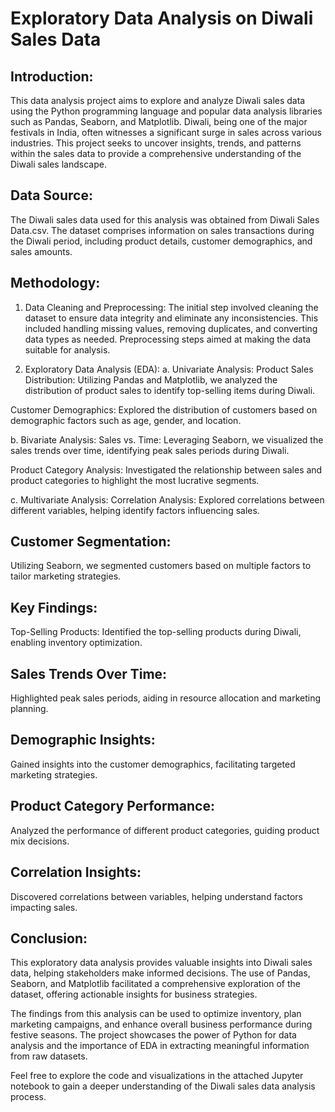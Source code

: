 # Exploratory Data Analysis on Diwali Sales Data

## Introduction:
This data analysis project aims to explore and analyze Diwali sales data using the Python programming language and popular data analysis libraries such as Pandas, Seaborn, and Matplotlib. Diwali, being one of the major festivals in India, often witnesses a significant surge in sales across various industries. This project seeks to uncover insights, trends, and patterns within the sales data to provide a comprehensive understanding of the Diwali sales landscape.

## Data Source:
The Diwali sales data used for this analysis was obtained from Diwali Sales Data.csv. The dataset comprises information on sales transactions during the Diwali period, including product details, customer demographics, and sales amounts.

## Methodology:

1. Data Cleaning and Preprocessing:
The initial step involved cleaning the dataset to ensure data integrity and eliminate any inconsistencies. This included handling missing values, removing duplicates, and converting data types as needed. Preprocessing steps aimed at making the data suitable for analysis.

2. Exploratory Data Analysis (EDA):
a. Univariate Analysis:
Product Sales Distribution:
Utilizing Pandas and Matplotlib, we analyzed the distribution of product sales to identify top-selling items during Diwali.

Customer Demographics:
Explored the distribution of customers based on demographic factors such as age, gender, and location.

b. Bivariate Analysis:
Sales vs. Time:
Leveraging Seaborn, we visualized the sales trends over time, identifying peak sales periods during Diwali.

Product Category Analysis:
Investigated the relationship between sales and product categories to highlight the most lucrative segments.

c. Multivariate Analysis:
Correlation Analysis:
Explored correlations between different variables, helping identify factors influencing sales.

## Customer Segmentation:
Utilizing Seaborn, we segmented customers based on multiple factors to tailor marketing strategies.

## Key Findings:
Top-Selling Products:
Identified the top-selling products during Diwali, enabling inventory optimization.

## Sales Trends Over Time:
Highlighted peak sales periods, aiding in resource allocation and marketing planning.

## Demographic Insights:
Gained insights into the customer demographics, facilitating targeted marketing strategies.

## Product Category Performance:
Analyzed the performance of different product categories, guiding product mix decisions.

## Correlation Insights:
Discovered correlations between variables, helping understand factors impacting sales.

## Conclusion:
This exploratory data analysis provides valuable insights into Diwali sales data, helping stakeholders make informed decisions. The use of Pandas, Seaborn, and Matplotlib facilitated a comprehensive exploration of the dataset, offering actionable insights for business strategies.

The findings from this analysis can be used to optimize inventory, plan marketing campaigns, and enhance overall business performance during festive seasons. The project showcases the power of Python for data analysis and the importance of EDA in extracting meaningful information from raw datasets.

Feel free to explore the code and visualizations in the attached Jupyter notebook to gain a deeper understanding of the Diwali sales data analysis process.






